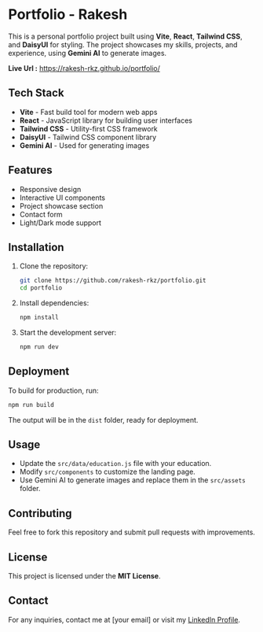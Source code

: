 # Portfolio - Rakesh

This is a personal portfolio project built using **Vite**, **React**, **Tailwind CSS**, and **DaisyUI** for styling. The project showcases my skills, projects, and experience, using **Gemini AI** to generate images.

**Live Url :** https://rakesh-rkz.github.io/portfolio/

## Tech Stack

- **Vite** - Fast build tool for modern web apps
- **React** - JavaScript library for building user interfaces
- **Tailwind CSS** - Utility-first CSS framework
- **DaisyUI** - Tailwind CSS component library
- **Gemini AI** - Used for generating images

## Features

- Responsive design
- Interactive UI components
- Project showcase section
- Contact form
- Light/Dark mode support

## Installation

1. Clone the repository:
   ```bash
   git clone https://github.com/rakesh-rkz/portfolio.git
   cd portfolio
   ```
2. Install dependencies:
   ```bash
   npm install
   ```
3. Start the development server:
   ```bash
   npm run dev
   ```

## Deployment

To build for production, run:
```bash
npm run build
```
The output will be in the `dist` folder, ready for deployment.

## Usage

- Update the `src/data/education.js` file with your education.
- Modify `src/components` to customize the landing page.
- Use Gemini AI to generate images and replace them in the `src/assets` folder.

## Contributing

Feel free to fork this repository and submit pull requests with improvements.

## License

This project is licensed under the **MIT License**.

## Contact

For any inquiries, contact me at [your email] or visit my [LinkedIn Profile](https://www.linkedin.com/in/rakesh-mohanraj-7567671a4/).

